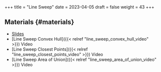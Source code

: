 +++
title = "Line Sweep"
date = 2023-04-05
draft = false
weight = 43
+++

## Materials {#materials}

-   [Slides](/slides/line-sweep.pdf)
-   [Line Sweep Convex Hull]({{< relref "line_sweep_convex_hull_video" >}}) Video
-   [Line Sweep Closest Points]({{< relref "line_sweep_closest_points_video" >}}) Video
-   [Line Sweep Area of Union]({{< relref "line_sweep_area_of_union_video" >}}) Video
